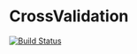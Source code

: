 # CrossValidation

[![Build Status](https://travis-ci.org/adamgld/CrossValidation.jl.svg?branch=master)](https://travis-ci.org/adamgld/CrossValidation.jl)
